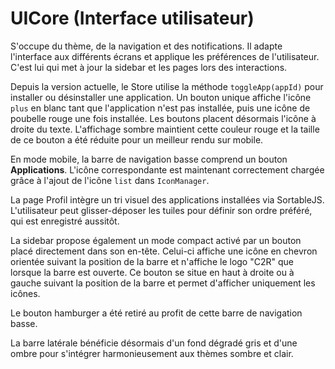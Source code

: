 # UICore (Interface utilisateur)

S'occupe du thème, de la navigation et des notifications. Il adapte l'interface
aux différents écrans et applique les préférences de l'utilisateur. C'est lui
qui met à jour la sidebar et les pages lors des interactions.

Depuis la version actuelle, le Store utilise la méthode `toggleApp(appId)` pour
installer ou désinstaller une application. Un bouton unique affiche l'icône
`plus` en blanc tant que l'application n'est pas installée, puis une icône de
poubelle rouge une fois installée. Les boutons placent désormais l'icône à droite du texte.
L'affichage sombre maintient cette couleur rouge et la taille de ce bouton a
été réduite pour un meilleur rendu sur mobile.

En mode mobile, la barre de navigation basse comprend un bouton **Applications**.
L'icône correspondante est maintenant correctement chargée grâce à l'ajout de
l'icône `list` dans `IconManager`.

La page Profil intègre un tri visuel des applications installées via SortableJS.
L'utilisateur peut glisser-déposer les tuiles pour définir son ordre préféré,
qui est enregistré aussitôt.

La sidebar propose également un mode compact activé par un bouton placé
directement dans son en-tête. Celui-ci affiche une icône en chevron orientée
suivant la position de la barre et n'affiche le logo "C2R" que lorsque la barre
est ouverte. Ce bouton se situe en haut à droite ou à gauche suivant la position
de la barre et permet d'afficher uniquement les icônes.

Le bouton hamburger a été retiré au profit de cette barre de navigation basse.

La barre latérale bénéficie désormais d'un fond dégradé gris et d'une ombre pour s'intégrer harmonieusement aux thèmes sombre et clair.
